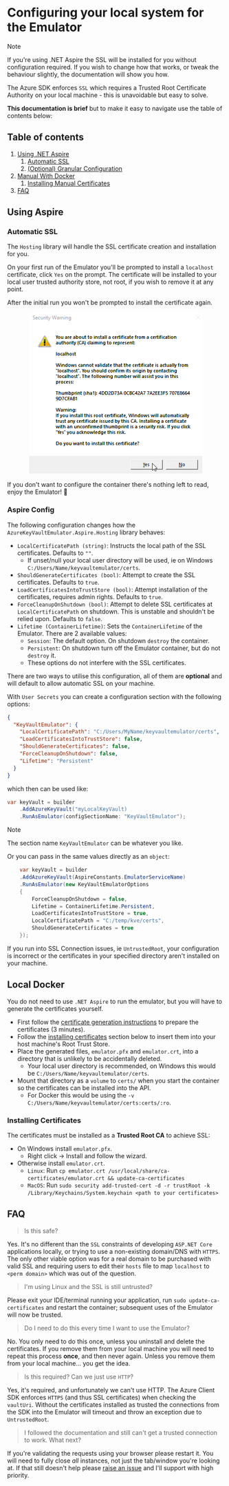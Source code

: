 # Configuring your local system for the Emulator

> [!NOTE]
> If you're using .NET Aspire the SSL will be installed for you without configuration required. If you wish to change how that works, or tweak the behaviour slightly, the documentation will show you how.

The Azure SDK enforces `SSL` which requires a Trusted Root Certificate Authority on your local machine - this is unavoidable but easy to solve.

**This documentation is brief** but to make it easy to navigate use the table of contents below:

## Table of contents

1. [Using .NET Aspire](#using-aspire)
    1. [Automatic SSL](#automatic-ssl)
    2. [(Optional) Granular Configuration](#aspire-config)
2. [Manual With Docker](#local-docker)
    1. [Installing Manual Certificates](#installing-certificates)
3. [FAQ](#FAQ)

## Using Aspire

### Automatic SSL

The `Hosting` library will handle the SSL certificate creation and installation for you. 

On your first run of the Emulator you'll be prompted to install a `localhost` certificate, click `Yes` on the prompt. The certificate will be installed to your local user trusted authority store, not root, if you wish to remove it at any point. 

After the initial run you won't be prompted to install the certificate again.

<p align="center">
    <img src="assets/LocalhostPrompt.png">
</p>

If you don't want to configure the container there's nothing left to read, enjoy the Emulator! 🎉

### Aspire Config

The following configuration changes how the `AzureKeyVaultEmulator.Aspire.Hosting` library behaves:

- `LocalCertificatePath (string)`: Instructs the local path of the SSL certificates. Defaults to `""`.
    - If unset/null your local user directory will be used, ie on Windows `C:/Users/Name/keyvaultemulator/certs`.
- `ShouldGenerateCertificates (bool)`: Attempt to create the SSL certificates. Defaults to `true`.
- `LoadCertificatesIntoTrustStore (bool)`: Attempt installation of the certificates, requires admin rights. Defaults to `true`.
- `ForceCleanupOnShutdown (bool)`: Attempt to delete SSL certificates at `LocalCertificatePath` on shutdown. This is unstable and shouldn't be relied upon. Defaults to `false`.
- `Lifetime (ContainerLifetime)`: Sets the `ContainerLifetime` of the Emulator. There are 2 available values:
    - `Session`: The default option. On shutdown `destroy` the container.
    - `Persistent`: On shutdown turn off the Emulator container, but do not `destroy` it.
    - These options do not interfere with the SSL certificates.

There are two ways to utilise this configuration, all of them are **optional** and will default to allow automatic SSL on your machine.

With `User Secrets` you can create a configuration section with the following options:

```json
{
  "KeyVaultEmulator": {
    "LocalCertificatePath": "C:/Users/MyName/keyvaultemulator/certs",
    "LoadCertificatesIntoTrustStore": false,
    "ShouldGenerateCertificates": false,
    "ForceCleanupOnShutdown": false,
    "Lifetime": "Persistent"
  }
}
```

which then can be used like:

```cs
var keyVault = builder
    .AddAzureKeyVault("myLocalKeyVault)
    .RunAsEmulator(configSectionName: "KeyVaultEmulator");
```

> [!NOTE]
> The section name `KeyVaultEmulator` can be whatever you like.

Or you can pass in the same values directly as an `object`:

```cs
    var keyVault = builder
    .AddAzureKeyVault(AspireConstants.EmulatorServiceName)
    .RunAsEmulator(new KeyVaultEmulatorOptions
    {
        ForceCleanupOnShutdown = false,
        Lifetime = ContainerLifetime.Persistent,
        LoadCertificatesIntoTrustStore = true,
        LocalCertificatePath = "C:/temp/kve/certs",
        ShouldGenerateCertificates = true
    });
```

If you run into SSL Connection issues, ie `UntrustedRoot`, your configuration is incorrect or the certificates in your specified directory aren't installed on your machine.

## Local Docker

You do not need to use `.NET Aspire` to run the emulator, but you will have to generate the certificates yourself.

- First follow the [certificate generation instructions](CertificateUtilities/README.md) to prepare the certificates (3 minutes).
- Follow the [installing certificates](#installing-certificates) section below to insert them into your host machine's Root Trust Store.
- Place the generated files, `emulator.pfx` and `emulator.crt`, into a directory that is unlikely to be accidentally deleted. 
    - Your local user directory is recommended, on Windows this would be `C:/Users/Name/keyvaultemulator/certs`.
- Mount that directory as a `volume` to `certs/` when you start the container so the certificates can be installed into the API.
    - For Docker this would be using the `-v C:/Users/Name/keyvaultemulator/certs:certs/:ro`.

### Installing Certificates

The certificates must be installed as a **Trusted Root CA** to achieve SSL:

- On Windows install `emulator.pfx`.
    - Right click -> Install and follow the wizard.
- Otherwise install `emulator.crt`.
    - `Linux`: Run `cp emulator.crt /usr/local/share/ca-certificates/emulator.crt && update-ca-certificates`
    - `MacOS`: Run `sudo security add-trusted-cert -d -r trustRoot -k /Library/Keychains/System.keychain <path to your certificates>`

## FAQ

> Is this safe?

Yes. It's no different than the `SSL` constraints of developing `ASP.NET Core` applications locally, or trying to use a non-existing domain/DNS with `HTTPS`.  The only other viable option was for a real domain to be purchased with valid SSL and requiring users to edit their `hosts` file to map `localhost` to `<perm domain>` which was out of the question.

> I'm using Linux and the SSL is still untrusted?

Please exit your IDE/terminal running your application, run `sudo update-ca-certificates` and restart the container; subsequent uses of the Emulator will now be trusted.

> Do I need to do this every time I want to use the Emulator?

No. You only need to do this once, unless you uninstall and delete the certificates. If you remove them from your local machine you will need to repeat this process **once**, and then never again. Unless you remove them from your local machine... you get the idea.

> Is this required? Can we just use `HTTP`?

Yes, it's required, and unfortunately we can't use HTTP. The Azure Client SDK enforces `HTTPS` (and thus SSL certificates) when checking the `vaultUri`. Without the certificates installed as trusted the connections from the SDK into the Emulator will timeout and throw an exception due to `UntrustedRoot`.

> I followed the documentation and still can't get a trusted connection to work. What next?

If you're validating the requests using your browser please restart it. You will need to fully close *all* instances, not just the tab/window you're looking at. If that still doesn't help please [raise an issue](https://github.com/james-gould/azure-keyvault-emulator/issues) and I'll support with high priority.
